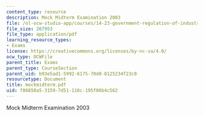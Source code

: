 ```yaml
---
content_type: resource
description: Mock Midterm Examination 2003
file: /ol-ocw-studio-app/courses/14-23-government-regulation-of-industry-spring-2003/f86850a531597d51116c195f06b4c562_mockmidterm.pdf
file_size: 267953
file_type: application/pdf
learning_resource_types:
- Exams
license: https://creativecommons.org/licenses/by-nc-sa/4.0/
ocw_type: OCWFile
parent_title: Exams
parent_type: CourseSection
parent_uid: b93e5ad1-5992-6175-70d0-0125234f23c0
resourcetype: Document
title: mockmidterm.pdf
uid: f86850a5-3159-7d51-116c-195f06b4c562
---
```

Mock Midterm Examination 2003